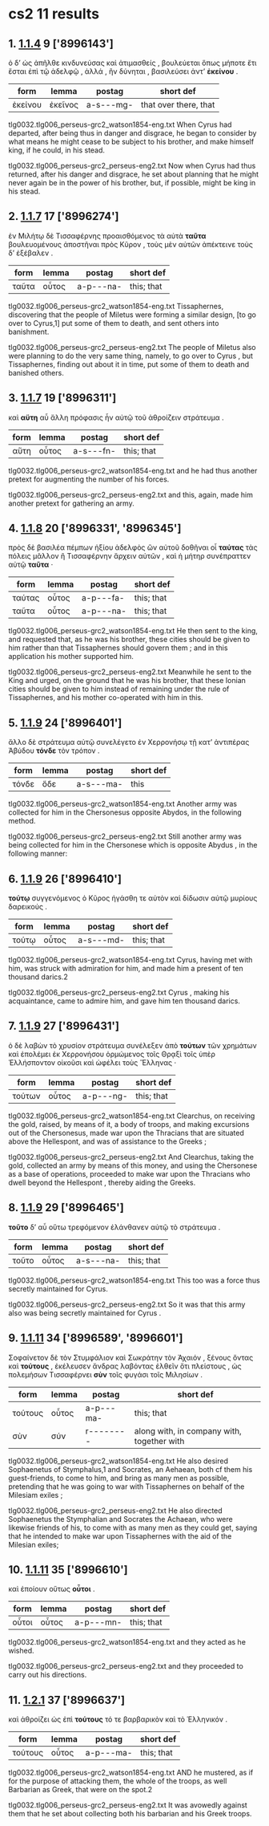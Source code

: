 # cs2 11 results
## 1. [1.1.4](https://beyond-translation.perseus.org/reader/urn:cts:greekLit:tlg0032.tlg006.perseus-grc2:1.1.4?mode=syntax-trees) 9 ['8996143']
ὁ δ’ ὡς ἀπῆλθε κινδυνεύσας καὶ ἀτιμασθείς , βουλεύεται ὅπως μήποτε ἔτι ἔσται ἐπὶ τῷ ἀδελφῷ , ἀλλά , ἢν δύνηται , βασιλεύσει ἀντ’ **ἐκείνου** . 

| form | lemma | postag | short def |
| --- | --- | --- | --- |
| ἐκείνου | ἐκεῖνος | a-s---mg- | that over there, that |

tlg0032.tlg006_perseus-grc2_watson1854-eng.txt When Cyrus had departed, after being thus in danger and disgrace, he began to consider by what means he might cease to be subject to his brother, and make himself king, if he could, in his stead. 

tlg0032.tlg006_perseus-grc2_perseus-eng2.txt Now when  Cyrus  had thus returned, after his danger and disgrace, he set about planning that he might never again be in the power of his brother, but, if possible, might be king in his stead. 

## 2. [1.1.7](https://beyond-translation.perseus.org/reader/urn:cts:greekLit:tlg0032.tlg006.perseus-grc2:1.1.7?mode=syntax-trees) 17 ['8996274']
ἐν Μιλήτῳ δὲ Τισσαφέρνης προαισθόμενος τὰ αὐτὰ **ταῦτα** βουλευομένους ἀποστῆναι πρὸς Κῦρον , τοὺς μὲν αὐτῶν ἀπέκτεινε τοὺς δ’ ἐξέβαλεν . 

| form | lemma | postag | short def |
| --- | --- | --- | --- |
| ταῦτα | οὗτος | a-p---na- | this; that |

tlg0032.tlg006_perseus-grc2_watson1854-eng.txt Tissaphernes, discovering that the people of Miletus were forming a similar design, [to go over to Cyrus,1] put some of them to death, and sent others into banishment. 

tlg0032.tlg006_perseus-grc2_perseus-eng2.txt The people of  Miletus  also were planning to do the very same thing, namely, to go over to  Cyrus , but Tissaphernes, finding out about it in time, put some of them to death and banished others. 

## 3. [1.1.7](https://beyond-translation.perseus.org/reader/urn:cts:greekLit:tlg0032.tlg006.perseus-grc2:1.1.7?mode=syntax-trees) 19 ['8996311']
καὶ **αὕτη** αὖ ἄλλη πρόφασις ἦν αὐτῷ τοῦ ἁθροίζειν στράτευμα . 

| form | lemma | postag | short def |
| --- | --- | --- | --- |
| αὕτη | οὗτος | a-s---fn- | this; that |

tlg0032.tlg006_perseus-grc2_watson1854-eng.txt and he had thus another pretext for augmenting the number of his forces. 

tlg0032.tlg006_perseus-grc2_perseus-eng2.txt and this, again, made him another pretext for gathering an army. 

## 4. [1.1.8](https://beyond-translation.perseus.org/reader/urn:cts:greekLit:tlg0032.tlg006.perseus-grc2:1.1.8?mode=syntax-trees) 20 ['8996331', '8996345']
πρὸς δὲ βασιλέα πέμπων ἠξίου ἀδελφὸς ὢν αὐτοῦ δοθῆναι οἷ **ταύτας** τὰς πόλεις μᾶλλον ἢ Τισσαφέρνην ἄρχειν αὐτῶν , καὶ ἡ μήτηρ συνέπραττεν αὐτῷ **ταῦτα** · 

| form | lemma | postag | short def |
| --- | --- | --- | --- |
| ταύτας | οὗτος | a-p---fa- | this; that |
| ταῦτα | οὗτος | a-p---na- | this; that |

tlg0032.tlg006_perseus-grc2_watson1854-eng.txt He then sent to the king, and requested that, as he was his brother, these cities should be given to him rather than that Tissaphernes should govern them ; and in this application his mother supported him. 

tlg0032.tlg006_perseus-grc2_perseus-eng2.txt Meanwhile he sent to the King and urged, on the ground that he was his brother, that these Ionian cities should be given to him instead of remaining under the rule of Tissaphernes, and his mother co-operated with him in this. 

## 5. [1.1.9](https://beyond-translation.perseus.org/reader/urn:cts:greekLit:tlg0032.tlg006.perseus-grc2:1.1.9?mode=syntax-trees) 24 ['8996401']
ἄλλο δὲ στράτευμα αὐτῷ συνελέγετο ἐν Χερρονήσῳ τῇ κατ’ ἀντιπέρας Ἀβύδου **τόνδε** τὸν τρόπον . 

| form | lemma | postag | short def |
| --- | --- | --- | --- |
| τόνδε | ὅδε | a-s---ma- | this |

tlg0032.tlg006_perseus-grc2_watson1854-eng.txt Another army was collected for him in the Chersonesus opposite Abydos, in the following method. 

tlg0032.tlg006_perseus-grc2_perseus-eng2.txt Still another army was being collected for him in the  Chersonese  which is opposite  Abydus , in the following manner: 

## 6. [1.1.9](https://beyond-translation.perseus.org/reader/urn:cts:greekLit:tlg0032.tlg006.perseus-grc2:1.1.9?mode=syntax-trees) 26 ['8996410']
**τούτῳ** συγγενόμενος ὁ Κῦρος ἠγάσθη τε αὐτὸν καὶ δίδωσιν αὐτῷ μυρίους δαρεικούς . 

| form | lemma | postag | short def |
| --- | --- | --- | --- |
| τούτῳ | οὗτος | a-s---md- | this; that |

tlg0032.tlg006_perseus-grc2_watson1854-eng.txt Cyrus, having met with him, was struck with admiration for him, and made him a present of ten thousand darics.2 

tlg0032.tlg006_perseus-grc2_perseus-eng2.txt Cyrus , making his acquaintance, came to admire him, and gave him ten thousand darics. 

## 7. [1.1.9](https://beyond-translation.perseus.org/reader/urn:cts:greekLit:tlg0032.tlg006.perseus-grc2:1.1.9?mode=syntax-trees) 27 ['8996431']
ὁ δὲ λαβὼν τὸ χρυσίον στράτευμα συνέλεξεν ἀπὸ **τούτων** τῶν χρημάτων καὶ ἐπολέμει ἐκ Χερρονήσου ὁρμώμενος τοῖς Θρᾳξὶ τοῖς ὑπὲρ Ἑλλήσποντον οἰκοῦσι καὶ ὠφέλει τοὺς Ἕλληνας · 

| form | lemma | postag | short def |
| --- | --- | --- | --- |
| τούτων | οὗτος | a-p---ng- | this; that |

tlg0032.tlg006_perseus-grc2_watson1854-eng.txt Clearchus, on receiving the gold, raised, by means of it, a body of troops, and making excursions out of the Chersonesus, made war upon the Thracians that are situated above the Hellespont, and was of assistance to the Greeks ; 

tlg0032.tlg006_perseus-grc2_perseus-eng2.txt And Clearchus, taking the gold, collected an army by means of this money, and using the  Chersonese  as a base of operations, proceeded to make war upon the Thracians who dwell beyond the  Hellespont , thereby aiding the Greeks. 

## 8. [1.1.9](https://beyond-translation.perseus.org/reader/urn:cts:greekLit:tlg0032.tlg006.perseus-grc2:1.1.9?mode=syntax-trees) 29 ['8996465']
**τοῦτο** δ’ αὖ οὕτω τρεφόμενον ἐλάνθανεν αὐτῷ τὸ στράτευμα . 

| form | lemma | postag | short def |
| --- | --- | --- | --- |
| τοῦτο | οὗτος | a-s---na- | this; that |

tlg0032.tlg006_perseus-grc2_watson1854-eng.txt This too was a force thus secretly maintained for Cyrus. 

tlg0032.tlg006_perseus-grc2_perseus-eng2.txt So it was that this army also was being secretly maintained for  Cyrus . 

## 9. [1.1.11](https://beyond-translation.perseus.org/reader/urn:cts:greekLit:tlg0032.tlg006.perseus-grc2:1.1.11?mode=syntax-trees) 34 ['8996589', '8996601']
Σοφαίνετον δὲ τὸν Στυμφάλιον καὶ Σωκράτην τὸν Ἀχαιόν , ξένους ὄντας καὶ **τούτους** , ἐκέλευσεν ἄνδρας λαβόντας ἐλθεῖν ὅτι πλείστους , ὡς πολεμήσων Τισσαφέρνει **σὺν** τοῖς φυγάσι τοῖς Μιλησίων . 

| form | lemma | postag | short def |
| --- | --- | --- | --- |
| τούτους | οὗτος | a-p---ma- | this; that |
| σὺν | σύν | r-------- | along with, in company with, together with |

tlg0032.tlg006_perseus-grc2_watson1854-eng.txt He also desired Sophaenetus of Stymphalus,1 and Socrates, an Aehaean, both cf them his guest-friends, to come to him, and bring as many men as possible, pretending that he was going to war with Tissaphernes on behalf of the Milesiam exiles ; 

tlg0032.tlg006_perseus-grc2_perseus-eng2.txt He also directed Sophaenetus the Stymphalian and Socrates the Achaean, who were likewise friends of his, to come with as many men as they could get, saying that he intended to make war upon Tissaphernes with the aid of the Milesian exiles; 

## 10. [1.1.11](https://beyond-translation.perseus.org/reader/urn:cts:greekLit:tlg0032.tlg006.perseus-grc2:1.1.11?mode=syntax-trees) 35 ['8996610']
καὶ ἐποίουν οὕτως **οὗτοι** . 

| form | lemma | postag | short def |
| --- | --- | --- | --- |
| οὗτοι | οὗτος | a-p---mn- | this; that |

tlg0032.tlg006_perseus-grc2_watson1854-eng.txt and they acted as he wished. 

tlg0032.tlg006_perseus-grc2_perseus-eng2.txt and they proceeded to carry out his directions. 

## 11. [1.2.1](https://beyond-translation.perseus.org/reader/urn:cts:greekLit:tlg0032.tlg006.perseus-grc2:1.2.1?mode=syntax-trees) 37 ['8996637']
καὶ ἁθροίζει ὡς ἐπὶ **τούτους** τό τε βαρβαρικὸν καὶ τὸ Ἑλληνικόν . 

| form | lemma | postag | short def |
| --- | --- | --- | --- |
| τούτους | οὗτος | a-p---ma- | this; that |

tlg0032.tlg006_perseus-grc2_watson1854-eng.txt AND he mustered, as if for the purpose of attacking them, the whole of the troops, as well Barbarian as Greek, that were on the spot.2 

tlg0032.tlg006_perseus-grc2_perseus-eng2.txt It was avowedly against them that he set about collecting both his barbarian and his Greek troops. 

